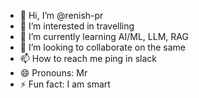 - 👋 Hi, I’m @renish-pr
- 👀 I’m interested in travelling
- 🌱 I’m currently learning AI/ML, LLM, RAG
- 💞️ I’m looking to collaborate on the same
- 📫 How to reach me ping in slack
- 😄 Pronouns: Mr
- ⚡ Fun fact: I am smart

<!---
renish-pr/renish-pr is a ✨ special ✨ repository because its `README.md` (this file) appears on your GitHub profile.
You can click the Preview link to take a look at your changes.
--->
